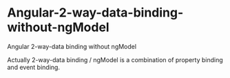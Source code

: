 # Angular-2-way-data-binding-without-ngModel
Angular 2-way-data binding without ngModel


Actually 2-way-data binding / ngModel  is a combination of property binding and event binding.
